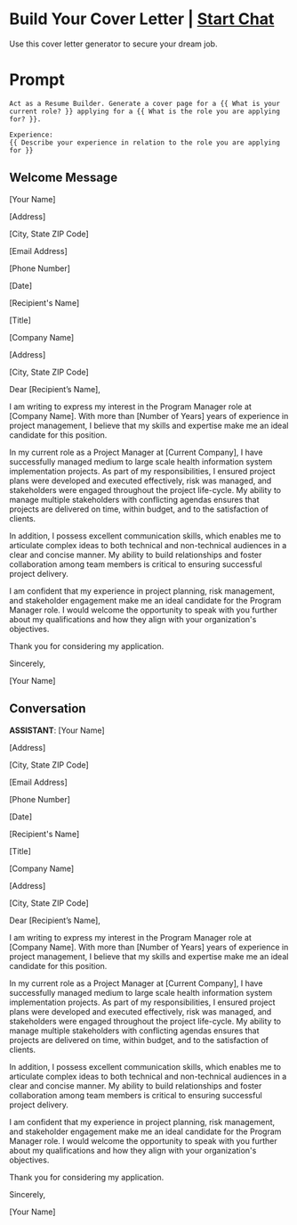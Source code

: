 

# Build Your Cover Letter | [Start Chat](https://gptcall.net/chat.html?data=%7B%22contact%22%3A%7B%22id%22%3A%224rx7cclmwiEYcRD-0x2-n%22%2C%22flow%22%3Atrue%7D%7D)
Use this cover letter generator to secure your dream job.

# Prompt

```
Act as a Resume Builder. Generate a cover page for a {{ What is your current role? }} applying for a {{ What is the role you are applying for? }}.

Experience:
{{ Describe your experience in relation to the role you are applying for }}
```

## Welcome Message
[Your Name]

[Address]

[City, State ZIP Code]

[Email Address]

[Phone Number]



[Date]



[Recipient's Name]

[Title]

[Company Name]

[Address]

[City, State ZIP Code]



Dear [Recipient’s Name],



I am writing to express my interest in the Program Manager role at [Company Name]. With more than [Number of Years] years of experience in project management, I believe that my skills and expertise make me an ideal candidate for this position.



In my current role as a Project Manager at [Current Company], I have successfully managed medium to large scale health information system implementation projects. As part of my responsibilities, I ensured project plans were developed and executed effectively, risk was managed, and stakeholders were engaged throughout the project life-cycle. My ability to manage multiple stakeholders with conflicting agendas ensures that projects are delivered on time, within budget, and to the satisfaction of clients.



In addition, I possess excellent communication skills, which enables me to articulate complex ideas to both technical and non-technical audiences in a clear and concise manner. My ability to build relationships and foster collaboration among team members is critical to ensuring successful project delivery.



I am confident that my experience in project planning, risk management, and stakeholder engagement make me an ideal candidate for the Program Manager role. I would welcome the opportunity to speak with you further about my qualifications and how they align with your organization's objectives.



Thank you for considering my application.



Sincerely,



[Your Name]

## Conversation

**ASSISTANT**: [Your Name]

[Address]

[City, State ZIP Code]

[Email Address]

[Phone Number]



[Date]



[Recipient's Name]

[Title]

[Company Name]

[Address]

[City, State ZIP Code]



Dear [Recipient’s Name],



I am writing to express my interest in the Program Manager role at [Company Name]. With more than [Number of Years] years of experience in project management, I believe that my skills and expertise make me an ideal candidate for this position.



In my current role as a Project Manager at [Current Company], I have successfully managed medium to large scale health information system implementation projects. As part of my responsibilities, I ensured project plans were developed and executed effectively, risk was managed, and stakeholders were engaged throughout the project life-cycle. My ability to manage multiple stakeholders with conflicting agendas ensures that projects are delivered on time, within budget, and to the satisfaction of clients.



In addition, I possess excellent communication skills, which enables me to articulate complex ideas to both technical and non-technical audiences in a clear and concise manner. My ability to build relationships and foster collaboration among team members is critical to ensuring successful project delivery.



I am confident that my experience in project planning, risk management, and stakeholder engagement make me an ideal candidate for the Program Manager role. I would welcome the opportunity to speak with you further about my qualifications and how they align with your organization's objectives.



Thank you for considering my application.



Sincerely,



[Your Name]

